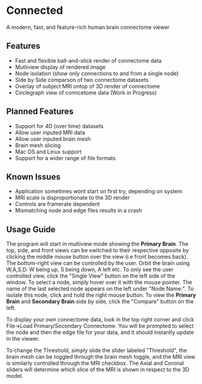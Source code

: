 # Connected
A modern, fast, and feature-rich human brain connectome viewer

## Features
* Fast and flexible ball-and-stick render of connectome data
* Mutliview display of rendered image
* Node isolation (show only connections to and from a single node)
* Side by Side comparson of two connectome datasets
* Overlay of subject MRI ontop of 3D render of connectome
* Circlegraph view of conncetome data (Work in Progress)

## Planned Features
* Support for 4D (over time) datasets
* Allow user inputed MRI data
* Allow user inputed brain mesh
* Brain mesh slicing
* Mac OS and Linux support
* Support for a wider range of file formats

## Known Issues
* Application sometimes wont start on first try, depending on system
* MRI scale is disproportionate to the 3D render
* Controls are framerate dependent
* Mismatching node and edge files results in a crash

## Usage Guide
The program will start in multiview mode showing the **Primary Brain**. The top, side, and front views can be switched to their 
respective opposite by clicking the middle mouse button over the view (i.e front becomes back). The bottom-right view can be controlled by the user.
Orbit the brain using W,A,S,D. W being up, S being down, A left etc. To only see the user controlled view, click the "Single View" 
button on the left side of the window. To select a node, simply hover over it with the mouse pointer. The name of the last selected 
node appears on the left under "Node Name:". To isolate this node, click and hold the right mouse button. To view the **Primary Brain** 
and **Secondary Brain** side by side, click the "Compare" button on the left.

To display your own connectome data, look in the top right corner and click File->Load Primary/Secondary Connectome.
You will be prompted to select the node and then the edge file for your data, and it should instantly update in the viewer.

To change the Threshold, simply slide the slider labeled "Threshold", the brain mesh can be toggled through the brain mesh toggle, and 
the MRI view is similarly controlled through the MRI checkbox. The Axial and Coronal sliders will determine which slice of the MRI is shown
in respect to the 3D model.